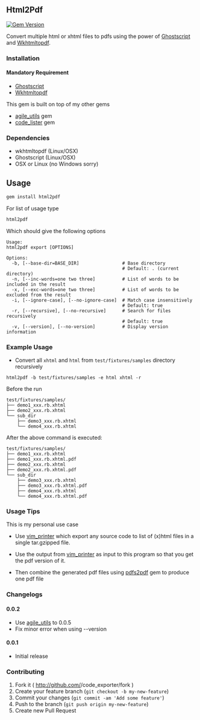 ## Html2Pdf

[![Gem Version](https://badge.fury.io/rb/html2pdf.svg)](http://badge.fury.io/rb/html2pdf)

Convert multiple html or xhtml files to pdfs using the power of
[Ghostscript][] and [Wkhtmltopdf][].

### Installation

#### Mandatory Requirement

- [Ghostscript][]
- [Wkhtmltopdf][]

This gem is built on top of my other gems

- [agile_utils][] gem
- [code_lister][] gem

### Dependencies

- wkhtmltopdf (Linux/OSX)
- Ghostscript (Linux/OSX)
- OSX or Linux (no Windows sorry)

## Usage
```sh
gem install html2pdf
```
For list of usage type

```sh
html2pdf
```
Which should give the following options
```
Usage:
html2pdf export [OPTIONS]

Options:
  -b, [--base-dir=BASE_DIR]                # Base directory
                                           # Default: . (current directory)
  -n, [--inc-words=one two three]          # List of words to be included in the result
  -x, [--exc-words=one two three]          # List of words to be excluded from the result
  -i, [--ignore-case], [--no-ignore-case]  # Match case insensitively
                                           # Default: true
  -r, [--recursive], [--no-recursive]      # Search for files recursively
                                           # Default: true
  -v, [--version], [--no-version]          # Display version information
```
### Example Usage

- Convert all `xhtml` and `html` from `test/fixtures/samples` directory
  recursively
```
html2pdf -b test/fixtures/samples -e html xhtml -r
```
Before the run
```
test/fixtures/samples/
├── demo1_xxx.rb.xhtml
├── demo2_xxx.rb.xhtml
└── sub_dir
    ├── demo3_xxx.rb.xhtml
    └── demo4_xxx.rb.xhtml
```
After the above command is executed:
```
test/fixtures/samples/
├── demo1_xxx.rb.xhtml
├── demo1_xxx.rb.xhtml.pdf
├── demo2_xxx.rb.xhtml
├── demo2_xxx.rb.xhtml.pdf
└── sub_dir
    ├── demo3_xxx.rb.xhtml
    ├── demo3_xxx.rb.xhtml.pdf
    ├── demo4_xxx.rb.xhtml
    └── demo4_xxx.rb.xhtml.pdf
```

### Usage Tips

This is my personal use case

- Use [vim_printer][] which export any source code to list of (x)html files in
a single tar.gzipped file.

- Use the output from [vim_printer][] as input to this program so that you get
the pdf version of it.

- Then combine the generated pdf files using [pdfs2pdf][] gem to produce one pdf file

### Changelogs

#### 0.0.2

- Use [agile_utils][] to 0.0.5
- Fix minor error when using --version

#### 0.0.1

- Initial release

### Contributing

1. Fork it ( http://github.com/<my-github-username>/code_exporter/fork )
2. Create your feature branch (`git checkout -b my-new-feature`)
3. Commit your changes (`git commit -am 'Add some feature'`)
4. Push to the branch (`git push origin my-new-feature`)
5. Create new Pull Request

[Ghostscript]: http://www.ghostscript.com/
[Wkhtmltopdf]: http://wkhtmltopdf.org/
[agile_utils]: https://github.com/agilecreativity/agile_utils
[code_lister]: https://github.com/agilecreativity/code_lister
[vim_printer]: https://github.com/agilecreativity/vim_printer
[pdfs2pdf]: https://github.com/agilecreativity/pdfs2pdf
